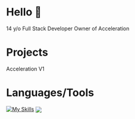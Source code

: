 
# Hello 👋
14 y/o Full Stack Developer
Owner of Acceleration

# Projects
Acceleration V1 

# Languages/Tools

[![My Skills](https://skillicons.dev/icons?i=js,html,css,python,scss,react,replit,vscode,github,discord,bots,gmail,instagram,java)](https://skillicons.dev)
</a>
<a href="https://github.com/xdevnightless/Acceleration">
  <img align="center" src="https://github-readme-stats.vercel.app/api/pin/?username=anuraghazra&repo=convoychat" />
</a>


    

















<!---
xdevnightless/xdevnightless is a ✨ special ✨ repository because its `README.md` (this file) appears on your GitHub profile.
You can click the Preview link to take a look at your changes.
--->
